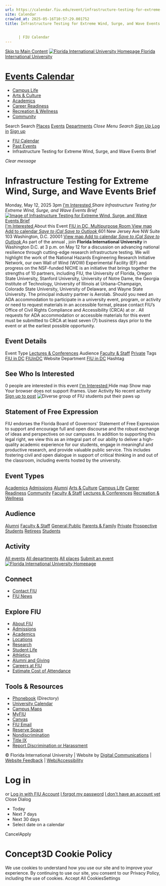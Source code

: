 ```yaml
---
url: https://calendar.fiu.edu/event/infrastructure-testing-for-extreme-wind-surge-and-wave-events-brief
site: Calendar
crawled_at: 2025-05-16T10:57:29.001752
title: Infrastructure Testing for Extreme Wind, Surge, and Wave Events Brief
    
    
      | FIU Calendar
---
```


[Skip to Main Content](https://calendar.fiu.edu/event/infrastructure-testing-for-extreme-wind-surge-and-wave-events-brief#main-content)
[![Florida International University Homepage](https://digicdn.fiu.edu/core/_assets/images/logo-top.png) Florida International University](https://www.fiu.edu)
# [Events Calendar ](https://calendar.fiu.edu/)
  * [Campus Life](https://calendar.fiu.edu/calendar?event_types%5B%5D=127595)
  * [Arts & Culture](https://calendar.fiu.edu/calendar?event_types%5B%5D=127590)
  * [Academics](https://calendar.fiu.edu/calendar?event_types%5B%5D=127582)
  * [Career Readiness](https://calendar.fiu.edu/calendar?event_types%5B%5D=127584)
  * [Recreation & Wellness](https://calendar.fiu.edu/calendar?event_types%5B%5D=127603)
  * [Community](https://calendar.fiu.edu/calendar?event_types%5B%5D=127601)


Search Search
[Places](https://calendar.fiu.edu/search/places) [Events](https://calendar.fiu.edu/calendar) [Departments](https://calendar.fiu.edu/search/departments)
_Close Menu_
_Search_ [ _Sign Up_ ](https://calendar.fiu.edu/signup)
[Log in](https://calendar.fiu.edu/auth/shib_login?previous_url=https%3A%2F%2Fcalendar.fiu.edu%2Fevent%2Finfrastructure-testing-for-extreme-wind-surge-and-wave-events-brief) [Sign up](https://calendar.fiu.edu/signup)
  * [FIU Calendar](https://calendar.fiu.edu/)
  * [Past Events](https://calendar.fiu.edu/calendar/day/2025/5/12)
  * Infrastructure Testing for Extreme Wind, Surge, and Wave Events Brief


_Clear message_
# Infrastructure Testing for Extreme Wind, Surge, and Wave Events Brief
Monday, May 12, 2025 3pm 
[ I'm Interested ](https://calendar.fiu.edu/event/49595385347898/confirm?return=https%3A%2F%2Fcalendar.fiu.edu%2Fevent%2Finfrastructure-testing-for-extreme-wind-surge-and-wave-events-brief)
_Share Infrastructure Testing for Extreme Wind, Surge, and Wave Events Brief_
[ ![Image of Infrastructure Testing for Extreme Wind, Surge, and Wave Events Brief](https://localist-images.azureedge.net/photos/49595389825965/card/59b38f1f5a8c72d3fbccad66b0277bd85dba3c62.jpg) ](https://calendar.fiu.edu/photo/49595389825965)
[ I'm Interested ](https://calendar.fiu.edu/event/49595385347898/confirm?return=https%3A%2F%2Fcalendar.fiu.edu%2Fevent%2Finfrastructure-testing-for-extreme-wind-surge-and-wave-events-brief)
About this Event
[ FIU in DC, Multipurpose Room ](https://calendar.fiu.edu/fiu_in_dc_328) [View map ](https://calendar.fiu.edu/event/infrastructure-testing-for-extreme-wind-surge-and-wave-events-brief#about_map)
[Add to calendar ](https://calendar.fiu.edu/event/infrastructure-testing-for-extreme-wind-surge-and-wave-events-brief)
[ _Save to iCal_ ](https://calendar.fiu.edu/event/infrastructure-testing-for-extreme-wind-surge-and-wave-events-brief.ics "Save to iCal") [ _Save to Outlook_ ](https://calendar.fiu.edu/event/infrastructure-testing-for-extreme-wind-surge-and-wave-events-brief.ics "Save to Outlook")
601 New Jersey Ave NW Suite 103 Washington, D.C. 20001 
[View map ](https://calendar.fiu.edu/event/infrastructure-testing-for-extreme-wind-surge-and-wave-events-brief#about_map)
[Add to calendar ](https://calendar.fiu.edu/event/infrastructure-testing-for-extreme-wind-surge-and-wave-events-brief)
[ _Save to iCal_ ](https://calendar.fiu.edu/event/infrastructure-testing-for-extreme-wind-surge-and-wave-events-brief.ics "Save to iCal") [ _Save to Outlook_ ](https://calendar.fiu.edu/event/infrastructure-testing-for-extreme-wind-surge-and-wave-events-brief.ics "Save to Outlook")
As part of the annual , join **Florida International University** in Washington D.C. at 3 p.m. on May 12 for a discussion on advancing national resilience through cutting-edge research infrastructure testing. 
We will highlight the work of the National Hazards Engineering Research Initiative Network, our own Wall of Wind (WOW) Experimental Facility (EF) and progress on the NSF-funded 
NICHE is an initiative that brings together the strengths of 10 partners, including FIU, the University of Florida, Oregon State University, Stanford University, University of Notre Dame, the Georgia Institute of Technology, University of Illinois at Urbana-Champaign, Colorado State University, University of Delaware, and Wayne State University. The principal industry partner is Aerolab.
Should you need an ADA accommodation to participate in a university event, program, or activity or need to request materials in an accessible format, please contact FIU’s Office of Civil Rights Compliance and Accessibility (CRCA) at or . All requests for ADA accommodation or accessible materials for this event must be submitted to CRCA at least seven (7) business days prior to the event or at the earliest possible opportunity. 
## Event Details
Event Type
[Lectures & Conferences](https://calendar.fiu.edu/search/events?event_types%5B%5D=127587)
Audience
[Faculty & Staff](https://calendar.fiu.edu/search/events?event_types%5B%5D=121720) [Private](https://calendar.fiu.edu/search/events?event_types%5B%5D=129753)
Tags
[FIU in DC](https://calendar.fiu.edu/search/events?event_types%5B%5D=129537) [FIUinDC](https://calendar.fiu.edu/search/events?event_types%5B%5D=135125)
Website
Department
[FIU in DC](https://calendar.fiu.edu/department/fiu_in_dc)
Hashtag
##  See Who Is Interested 
0 people  are interested in this event
[ I'm Interested ](https://calendar.fiu.edu/event/49595385347898/confirm?return=https%3A%2F%2Fcalendar.fiu.edu%2Fevent%2Finfrastructure-testing-for-extreme-wind-surge-and-wave-events-brief)
Hide map Show map
Your browser does not support iframes.
User Activity
No recent activity
[Sign up to post](https://calendar.fiu.edu/auth/shib_login?previous_url=https%3A%2F%2Fcalendar.fiu.edu%2Fevent%2Finfrastructure-testing-for-extreme-wind-surge-and-wave-events-brief)
![Diverse group of FIU students put their paws up](https://www.fiu.edu/_assets/images/thumbnail-students-paw.jpg)
## Statement of Free Expression
FIU endorses the Florida Board of Governors' Statement of Free Expression to support and encourage full and open discourse and the robust exchange of ideas and perspectives on our campuses. In addition to supporting this legal right, we view this as an integral part of our ability to deliver a high-quality academic experience for our students, engage in meaningful and productive research, and provide valuable public service. This includes fostering civil and open dialogue in support of critical thinking in and out of the classroom, including events hosted by the university.
## Event Types
[Academics](https://calendar.fiu.edu/calendar?event_types%5B%5D=127582)
[Admissions](https://calendar.fiu.edu/calendar?event_types%5B%5D=127583)
[Alumni](https://calendar.fiu.edu/calendar?event_types%5B%5D=127589)
[Arts & Culture](https://calendar.fiu.edu/calendar?event_types%5B%5D=127590)
[Campus Life](https://calendar.fiu.edu/calendar?event_types%5B%5D=127595)
[Career Readiness](https://calendar.fiu.edu/calendar?event_types%5B%5D=127584)
[Community](https://calendar.fiu.edu/calendar?event_types%5B%5D=127601)
[Faculty & Staff](https://calendar.fiu.edu/calendar?event_types%5B%5D=127602)
[Lectures & Conferences](https://calendar.fiu.edu/calendar?event_types%5B%5D=127587)
[Recreation & Wellness](https://calendar.fiu.edu/calendar?event_types%5B%5D=127603)
## Audience
[Alumni](https://calendar.fiu.edu/calendar?event_types%5B%5D=121721)
[Faculty & Staff](https://calendar.fiu.edu/calendar?event_types%5B%5D=121720)
[General Public](https://calendar.fiu.edu/calendar?event_types%5B%5D=121722)
[Parents & Family](https://calendar.fiu.edu/calendar?event_types%5B%5D=36918157286658)
[Private](https://calendar.fiu.edu/calendar?event_types%5B%5D=129753)
[Prospective Students](https://calendar.fiu.edu/calendar?event_types%5B%5D=121723)
[Retirees](https://calendar.fiu.edu/calendar?event_types%5B%5D=37290279036119)
[Students](https://calendar.fiu.edu/calendar?event_types%5B%5D=121719)
## Activity
[All events](https://calendar.fiu.edu/search?what=events)
[All departments](https://calendar.fiu.edu/search/departments)
[All places](https://calendar.fiu.edu/search?what=places)
[Submit an event](https://calendar.fiu.edu/admin/events/new/basic-information)
[ ![Florida International University Homepage](https://digicdn.fiu.edu/core/_assets/images/footer-logo.svg) ](https://www.fiu.edu/)
## Connect
  * [Contact FIU](https://www.fiu.edu/about/contact-us/index.html)
  * [FIU News](https://news.fiu.edu/)


## Explore FIU
  * [About FIU](https://www.fiu.edu/about/index.html)
  * [Admissions](https://www.fiu.edu/admissions/index.html)
  * [Academics](https://www.fiu.edu/academics/index.html)
  * [Locations](https://www.fiu.edu/locations/index.html)
  * [Research](https://www.fiu.edu/research/index.html)
  * [Student Life](https://www.fiu.edu/student-life/index.html)
  * [Athletics](https://www.fiu.edu/athletics/index.html)
  * [Alumni and Giving](https://www.fiu.edu/alumni-and-giving/index.html)
  * [Careers at FIU](https://hr.fiu.edu/careers/)
  * [Estimate Cost of Attendance](https://onestop.fiu.edu/finances/estimate-your-costs/)


## Tools & Resources
  * [Phonebook](https://phonebook.fiu.edu) (Directory)
  * [University Calendar](https://calendar.fiu.edu/)
  * [Campus Maps](https://campusmaps.fiu.edu/)
  * [MyFIU](https://my.fiu.edu/)
  * [Canvas](https://canvas.fiu.edu)
  * [FIU Email](http://mail.fiu.edu/)
  * [Reserve Space](https://reservespace.fiu.edu/make-reservation/)
  * [Nondiscrimination](https://ace.fiu.edu/civil-rights-and-accessibility/harassment-and-discrimination/)
  * [Title IX](https://ace.fiu.edu/title-ix/)
  * [Report Discrimination or Harassment](https://report.fiu.edu/)


© Florida International University  | Website by [Digital Communications](https://stratcomm.fiu.edu/digital-print/websites/) | [Website Feedback](https://webforms.fiu.edu/view.php?id=370774&element_5=https://calendar.fiu.edu/https://calendar.fiu.edu/) | [Web/Accessibility](https://accessibility.fiu.edu/)
# Log in
or
[Log in with FIU Account](https://calendar.fiu.edu/auth/shib_login?previous_url=https%3A%2F%2Fcalendar.fiu.edu%2Fevent%2Finfrastructure-testing-for-extreme-wind-surge-and-wave-events-brief)
[I forgot my password](https://calendar.fiu.edu/auth/forgot) [I don't have an account yet](https://calendar.fiu.edu/signup)
Close Dialog
  * Today
  * Next 7 days
  * Next 30 days
  * Select date on a calendar


CancelApply
# Concept3D Cookie Policy
We use cookies to understand how you use our site and to improve your experience. By continuing to use our site, you consent to our Privacy Policy, including the use of cookies. 
Accept All CookiesSettings
